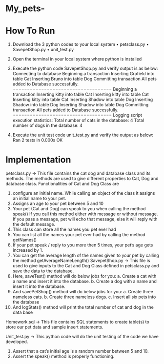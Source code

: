 # My_pets-

# How To Run
1. Download the 3 python codes to your local system
•	petsclass.py
•	SavepetShop.py
•	unit_test.py
2. Open the terminal in your local system where python is installed
3. Execute the python code SavepetShop.py and verify output is as below:
Connecting to database
Beginning a transaction
Inserting Grafield into table Cat
Inserting Bruno into table Dog
Committing transaction
All pets added to Database successfully.
===================================
Beginning a transaction
Inserting kitty into table Cat
Inserting kitty into table Cat
Inserting kitty into table Cat
Inserting Shadow into table Dog
Inserting Shadow into table Dog
Inserting Shadow into table Dog
Committing transaction
All pets added to Database successfully.
===================================
Logging script execution statistics:
Total number of cats in the database: 4
Total number of dogs in the database: 4

4. Execute the unit test code unit_test.py and verify the output as below:
Ran 2 tests in 0.000s
OK

# Implementation
petsclass.py -> This file contains the cat dog and database class and its methods. The methods are used to give different properties to Cat, Dog and database class. Functionalities of Cat and Dog Class are
1.	configure an initial name. While calling an object of the class it assigns an initial name to your pet.
2.	Assigns an age to your pet between 5 and 10
3.	Your pet (Cat and Dog) can speak to you when calling the method speak()
If you call this method either with message or without message. If you pass a message, pet will echo that message, else it will reply with the default message.
4.	This class can store all the names you pet ever had
5.	You can list all the names your pet ever had by calling the method getNames()
6.	If your pet speak / reply to you more then 5 times, your pet’s age gets increased by 1.
7.	You can get the average length of the names given to your pet by calling the method getAverageNameLength() 
SavepetShop.py -> This file is used to give inputs to the Cat and Dog Class defined in petsclass.py and save the data to the database.
1.	Here, saveTest() method will do below jobs for you:
a.	Create a cat with a name and insert it into the database.
b.	Create a dog with a name and insert it into the database.
2.	And savePetShop() method will do below jobs for you:
a.	Create three nameless cats.
b.	Create three nameless dogs.
c.	Insert all six pets into the database
3.	And logStats() method will print the total number of cat and dog in the data base

Homework.sql -> This file contains SQL statements to create table(s) to store our pet data and sample insert statements.

Unit_test.py -> This python code will do the unit testing of the code we have developed.
1.	Assert that a cat’s initial age is a random number between 5 and 10.
2.	Assert the speak() method is properly functioning.









